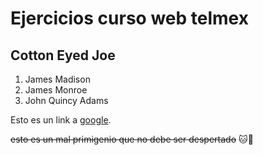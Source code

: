 
# Ejercicios curso web telmex

## Cotton Eyed Joe
1. James Madison
2. James Monroe
3. John Quincy Adams

Esto es un link a  [google](https://www.google.com/).

~~esto es un mal primigenio que no debe ser despertado~~
:cat::rainbow:



